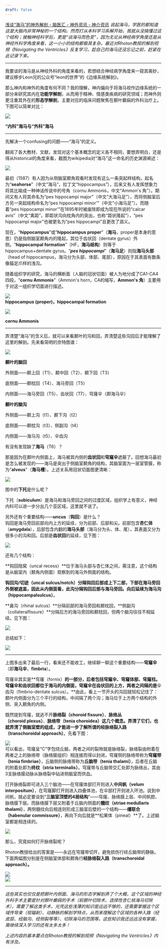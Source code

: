 ```yaml
---
draft: false
---
```



[浅谈“海马”的神外解剖 - 脑医汇 - 神外资讯 - 神介资讯](https://www.brainmed.com/info/detail?id=16773)
_说起海马，学医的都知道这是大脑内非常神秘的一个结构。然而打从本科学习系解开始，我就从没搞懂过这个结构；接触神经科学后，更是“谈海马而色变”，因为无论从神经病学角度还是从神经外科学角度来看，这一小小的结构都极其复杂。最近对Rhoton教授的解剖视频《Navigating the Ventricles》反复学习，趁自己的海马还没忘记之前，赶紧在此记录下来。_

___

我要谈的海马是从神经外科的角度来看的，若想结合神经病学角度来一窥其奥妙，建议移步Leon兄的公众号“leon的世界”的《边缘系统解剖》。

那么神内和神外的角度有何不同？我的理解，神内偏向于将海马视作边缘系统的一部分来研究其内在**功能学解剖**，从而用于精神、情感类疾病的研究领域；而神外则更注重其外在的**形态学解剖**，主要对应的临床问题聚焦在颞叶癫痫的外科治疗上。下图可以简单对比：

![](https://res.medtion.com/uploads/1/image/public/202005/20200514142743_cfdyx1lx8s.png)

**“内科”海马与“外科”海马**

___

先解决一个confusing的问题——“海马”的定义。  

翻阅了各大教材、文献，发现对这个基本概念的定义各不相同，要想弄明白，还是得从historical的角度来看，截图为wikipedia对“海马”这一命名的历史渊源阐述：

![](https://res.medtion.com/uploads/1/image/public/202005/20200514142744_gru64bu7tf.png)

最初（1587）有人因为从侧脑室颞角观看时发现有这么一条突起样结构，起名为“**seahorse**”（中文“海马”，拉丁文“hippocampus”），后来又有人发挥想象力将其比喻成一种神话传说中的号角（cornu Ammonis，中文“Ammon's 角”）。期间又有人将其命名为“pes hippocampi major”（中文“大海马足”），而将侧脑室后方另一突起结构命名为“pes hippocampi minor'”（中文“小海马足”）。而随着“pes hippocampi minor'”在1895年时被废除即成为现在所说的“calcar avis”（中文“禽距”，即距状沟向枕角内的突出，也称“距状隆起”），“pes hippocampi major”也被更名为“pes hippocampi”且更改了涵义。

现在，“**hippocampus**”或“**hippocampus proper**”（**海马**，proper是本身的意思）仍是指侧脑室颞角内的隆起，其位于齿状回（dentate gyrus）外侧。“**hippocampal formation**”（HF，**海马结构**）则等于hippocampus+dentate gyrus。“**_pes hippocampi_**”（**海马足**）则指**海马头部**（head of hippocampus，海马分为头部、体部、尾部），原因在于其表面有数条像猫足爪样的浅沟。

随着组织学的研究，海马的横断面（人脑的冠状切面）被人为地分成了CA1-CA4四段，“**cornu Ammonis**”（Ammon's horn，CA的缩写，**Ammon's 角**）主要用于对这一组织学切面进行描述。

![](https://res.medtion.com/uploads/1/image/public/202005/20200514142744_yysgrndkk3.png)  
**hippocampus (proper)，hippocampal formation**

![](https://res.medtion.com/uploads/1/image/public/202005/20200514142744_kjhr1rmc1d.png)  

**cornu Ammonis**

___

弄清楚“海马”的含义后，就可以来看颞叶的沟和回，弄清楚这些沟回后才能理解了这里的解剖。先来看简明的奈特图谱：

![](https://res.medtion.com/uploads/1/image/public/202005/20200514142744_t7nkpy01is.png)

**颞叶的脑回**

外侧面——颞上回（T1）、颞中回（T2）、颞下回（T3）

底侧面——颞枕回（T4）、海马旁回（T5）

内侧面——海马旁回（T5）、齿状回（T7）、穹窿伞（即海马伞）

**颞叶的脑沟**

外侧面——颞上沟（t1）、颞下沟（t2）

底侧面——颞枕沟（t3）、侧副沟（t4）

内侧面——海马沟（t5）、伞齿沟

有没有发现缺了**海马**（T6）？

那是因为在颞叶内侧面上，海马被其内侧的**齿状回**和**穹窿伞**遮蔽了。回想海马最初是怎么被发现的——海马是突出于侧脑室颞角的结构，其脑室面为一层室管膜，称为“**alveus**”（**海马槽**）。上述关系用冠状切面图更清晰：

![](https://res.medtion.com/uploads/1/image/public/202005/20200514142745_uslvm4ttiy.png)

图中的**下托**是什么呢？

下托（**subiculum**）是海马和海马旁回之间的过度区域，组织学上有意义，神经内科可以进一步分出几个亚区域，这里就不说了。

另外还有个重要结构——**uncus**（**钩回**）是什么？  
钩回是海马旁回前部向内上方的延续，分为前部、后部和尖。前部包含**杏仁体**（**amygdala**），后部包含内翻的**海马头部**（海马分为头、体、尾），其表面又分为很多小的沟和回。后部是**齿状回**的延续，见下图：

![](https://res.medtion.com/uploads/1/image/public/202005/20200514142745_ebc23ljkeh.png)

还有几个结构：

**钩回隐窝（uncal recess）**位于海马头部与杏仁体之间，需注意，这个结构是从脑室内（颞角内侧面）观察到的海马外侧面的结构。

**钩回沟/切迹（uncal sulcus/notch）**分隔钩回后部成上下二部，下部在海马旁回外侧被遮盖，因此从内侧面看，此沟分隔钩回后部与海马旁回。向后延续为**海马沟（hippocampalsulcus）**。

**鼻沟（rhinal sulcus）**分隔前部的海马旁回和颞枕回，**侧副沟（collateralfissure）**分隔后方的海马旁回和颞枕回，但两个脑沟往往不相延续。见下图：

![](https://res.medtion.com/uploads/1/image/public/202005/20200514142746_btojxp77cx.png)  

总结如下：

![](https://res.medtion.com/uploads/1/image/public/202005/20200514142746_7u40io5a8w.png)

___

上图多出来了最后一行，看来还不能收工，继续聊一聊这个重要结构——**穹窿伞**（即**海马伞**，**fimbria**）。

穹窿伞其实是**穹窿（fornix）**的一部分，后者包括穹窿伞、穹窿体部、穹窿柱。穹窿伞和齿状回都位于海马的内侧面，穹窿伞在齿状回的上方，两者之间隔的是**伞齿沟（fimbrio-dentate sulcus）。**由此，看上一节开头的沟回就轻松记住了：颞叶内侧面分为三个平行的结构，中间隔了两个沟；海马位于上方两个结构的外侧、突入颞角的内侧。  

既然提到穹窿，就逃不开**脉络裂（choroid fissure）**、**脉络丛（choroid plexus）**、**脉络带（tenia choroidea）**这几个概念。弄清了它们，也就弄清了侧脑室壁的组成，才能进一步了解所谓的**经脉络裂入路（transchoroidal approach）**。先看下图：

![](https://res.medtion.com/uploads/1/image/public/202005/20200514142746_ia9d3anop2.png)  
可以看出，穹窿呈“C”字包绕丘脑，两者之间的裂隙就是脉络裂，脉络裂由附着在两者之上的脉络带（脉络膜组织）相连接而得以封闭，穹窿侧的脉络带称为**穹窿带（tenia fimbriae）**，丘脑侧的脉络带称为**丘脑带（tenia thalami）**，后者在丘脑的附着处即为**终纹（stria terminalis）**。穹窿带与丘脑带交汇处即为脉络丛，其由3支脉络膜动脉从脉络裂中钻进侧脑室而供血。  

打开脉络裂即可进入三个脑池——在穹窿体部打开则进入**中间帆（velum interpositum）**，在穹窿脚打开则进入四叠体池，在伞部打开则进入环池。说到中间帆，就必定要谈到“**三脑室顶壁的4层结构**”——穹窿、脉络膜上层、中间帆腔、脉络膜下层。而脉络膜下层又附着于丘脑内侧面的**髓纹（striae medullaris thalami）**，两侧髓纹向后相连则形成三脑室后壁的一个结构——**缰联合（habenular commissure）**，再向下向后就是**松果体（pineal）**了。上述脑室都是相连续的。

![](https://res.medtion.com/uploads/1/image/public/202005/20200514142747_jy9kvhh6ed.png)

那么，究竟如何打开脉络裂呢？

Rhoton教授给出的答案是——永远在穹窿带切开，避免损伤行经丘脑带的静脉。下面两幅图分别是在侧脑室体部和颞角行**经脉络裂入路（transchoroidal approach）。**

**![](https://res.medtion.com/uploads/1/image/public/202005/20200514142747_kg8m9iuhgn.png)  
![](https://res.medtion.com/uploads/1/image/public/202005/20200514142748_j3u52nd90s.png)**

___

_这些其实也仅仅是把颞叶内侧面、海马的形态学解剖弄了个大概，这个区域的神经外科手术主要是针对颞叶癫痫的手术（前颞叶切除术、选择性杏仁核海马切除术），需要了解这类手术，光凭这些浅薄的知识是远远不够的，还需要掌握这个区域传导束（视辐射）、动静脉的解剖学特点，从而来理解这个区域的各种入路（经皮层、经脑沟、经侧裂等等）、切除海马的范围等。这些知识我还远远没有掌握，需继续深入学习的还有太多太多！_

_上述内容的基本要点在Rhoton教授的解剖视频《Navigating the Ventricles》内有涉及。_